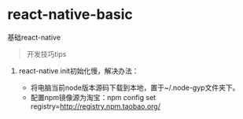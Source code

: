 # react-native-basic
基础react-native

>开发技巧tips

1. react-native init初始化慢，解决办法：

    + 将电脑当前node版本源码下载到本地，置于~/.node-gyp文件夹下。
    + 配置npm镜像源为淘宝：npm config set registry=http://registry.npm.taobao.org/
